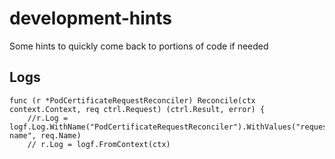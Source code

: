 # development-hints
Some hints to quickly come back to portions of code if needed

## Logs 

```
func (r *PodCertificateRequestReconciler) Reconcile(ctx context.Context, req ctrl.Request) (ctrl.Result, error) {
	//r.Log = logf.Log.WithName("PodCertificateRequestReconciler").WithValues("request-name", req.Name)
	// r.Log = logf.FromContext(ctx)
```